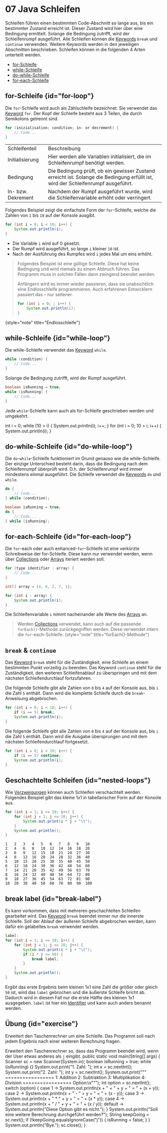 # 07 Java Schleifen

Schleifen führen einen bestimmten Code-Abschnitt so lange aus, bis ein bestimmter Zustand erreicht ist. Dieser Zustand wird hier über eine Bedingung ermittelt. Solange die Bedingung zutrifft, wird der Schleifenrumpf ausgeführt. Alle Schleifen können die <format color="%LinkColor%">[Keywords](01-java-token.md#keywords)</format> `break` und `continue` verwenden. Weitere Keywords werden in den jeweiligen Abschnitten beschrieben. Schleifen können in die folgenden 4 Arten unterteilt werden.

- <format color="%c1%">[for-Schleife](#for-loop)</format>
- <format color="%c2%">[while-Schleife](#while-loop)</format>
- <format color="%c3%">[do-while-Schleife](#do-while-loop)</format>
- <format color="%c4%">[for-each-Schleife](#for-each-loop)</format>

## <format color="%c1%">for-Schleife</format> {id="for-loop"}

Die `for`-Schleife wird auch als Zählschleife bezeichnet. Sie verwendet das <format color="%LinkColor%">[Keyword](01-java-token.md#keywords)</format> `for`. Der Kopf der Schleife besteht aus 3 Teilen, die durch Semikolons getrennt sind.

```Java
for (inizialisation; condition; in- or decrement) {
    // Code...
}
```

<table>
    <tr>
        <td>Schleifenteil</td>
        <td>Beschreibung</td>
    </tr>
    <tr>
        <td>Initialisierung</td>
        <td>Hier werden alle Variablen initialisiert, die im Schleifenrumpf benötigt werden.</td>
    </tr>
    <tr>
        <td>Bedingung</td>
        <td>Die Bedingung prüft, ob ein gewisser Zustand erreicht ist. Solange die Bedingung erfüllt ist, wird der Schleifenrumpf ausgeführt.</td>
    </tr>
    <tr>
        <td>In- bzw. Dekrement</td>
        <td>Nachdem der Rumpf ausgeführt wurde, wird die Schleifenvariable erhöht oder verringert.</td>
    </tr>
</table>

Folgendes Beispiel zeigt die einfachste Form der `for`-Schleife, welche die Zahlen von `1` bis `10` auf der Konsole ausgibt.

```Java
for (int i = 0; i < 10; i++) {
    System.out.println(i);
}
```

- Die Variable `i` wird auf 0 gesetzt.
- Der Rumpf wird ausgeführt, so lange `i` kleiner `10` ist.
- Nach der Ausführung des Rumpfes wird `i` jedes Mal um eins erhöht.

> Folgendes Beispiel ist eine <format color="%NoteHighlight%">gültige</format> Schleife. Diese hat keine Bedingung und wird niemals zu einem Abbruch führen. Das Programm muss in solchen Fällen dann zwingend beendet werden.
>
> Anfängern wird es immer wieder passieren, dass sie unabsichtlich eine <format color="%NoteHighlight%">Endlosschleife</format> programmieren. Auch erfahrenen Entwicklern passiert das – nur seltener.
>```Java
>for (int i = 0; ; i++) {
>     System.out.println(i);
>}
>```
{style="note" title="Endlosschleife"}

## <format color="%c2%">while-Schleife</format> {id="while-loop"}

Die while-Schleife verwendet das <format color="%LinkColor%">[Keyword](01-java-token.md#keywords)</format> `while`.

```Java
while (condition) {
    // Code...
}
```

Solange die Bedingung zutrifft, wird der Rumpf ausgeführt.

```Java
boolean isRunning = true;
while (isRunning) {
    // Code...
}
```

Jede `while`-Schleife kann auch als <format color="%c1%">for-Schleife</format> geschrieben werden und umgekehrt.

<compare first-title="wile-Schleife" second-title="for-Schleife">
    <code-block lang="java">
        int i = 0;
        while (10 > i) {
            System.out.println(i);
            i++;
        }
    </code-block>
    <code-block lang="java">
        for (int i = 0; 10 > i; i++) {
            System.out.println(i);
        }
    </code-block>
</compare>

## <format color="%c3%">do-while-Schleife</format> {id="do-while-loop"}

Die `do`-`while`-Schleife funktioniert im Grund genauso wie die <format color="%c2%">while-Schleife</format>. Der einzige Unterschied besteht darin, dass die Bedingung nach dem Schleifenrumpf überprüft wird. D.h. der Schleifenrumpf wird immer <format color="%Highlight%">mindestens einmal</format> ausgeführt. Die Schleife verwendet die <format color="%LinkColor%">[Keywords](01-java-token.md#keywords)</format> `do` und `while`.

```Java
do {
    // Code...
} while (condition);
```

```Java
boolean isRunning = true;
do {
    // Code...
} while (isRunning);
```

## <format color="%c4%">for-each-Schleife</format> {id="for-each-loop"}

Die `for`-each oder auch enhanced-`for`-Schleife ist eine verkürzte Schreibweise der <format color="%c1%">for-Schleife</format>. Diese kann nur verwendet werden, wenn über <format color="%LinkColor%">[Collections](19-java-collections.md)</format> oder <format color="%LinkColor%">[Arrays](08-java-arrays.md)</format> iteriert werden soll.

```Java
for (type identifier : array) {
    // Code...
}
```

```Java
int[] array = {4, 6, 2, 7, 1};

for (int i : array) {
    System.out.println(i);
}
```

Die Schleifenvariable `i` nimmt nacheinander alle Werte des <format color="%LinkColor%">[Arrays](08-java-arrays.md)</format> an.

> Werden <format color="%NoteLinkColor%">[Collections](19-java-collections.md)</format> verwendet, kann auch auf die passende `forEach()`-Methode zurückgegriffen werden. Diese verwendet intern die `for`-each-Schleife.
{style="note" title="forEach()-Methode"}

## `break` & `continue`

Das <format color="%LinkColor%">[Keyword](01-java-token.md#keywords)</format> `break` steht für die Zuständigkeit, eine Schleife an einem bestimmten Punkt vorzeitig zu beenden. Das Keyword `continue` steht für die Zuständigkeit, den weiteren Schleifenablauf zu überspringen und mit dem nächsten Schleifendurchlauf fortzufahren.

Die folgende Schleife gibt alle Zahlen von `0` bis `4` auf der Konsole aus, bis `i` die Zahl `5` enthält. Dann wird die komplette Schleife durch die `break`-Anweisung abgebrochen.

```Java
for (int i = 0; i < 10; i++) {
    if (i == 5) break;
    System.out.println(i);
}
```

Die folgende Schleife gibt alle Zahlen von `0` bis `4` auf der Konsole aus, bis `i` die Zahl `5` enthält. Dann wird die Ausgabe übersprungen und mit dem nächsten Schleifendurchlauf fortgesetzt.

```Java
for (int i = 0; i < 10; i++) {
    if (i == 5) continue;
    System.out.println(i);
}
```

## Geschachtelte Schleifen {id="nested-loops"}

Wie <format color="%LinkColor%">[Verzweigungen](06-java-branches.md)</format> können auch Schleifen verschachtelt werden. Folgendes Beispiel gibt das kleine 1x1 in tabellarischer Form auf der Konsole aus.

```Java
for (int i = 1; i <= 10; i++) {
    for (int j = 1; j <= 10; j++) {
        System.out.print(i * j + "\t");
    }
    System.out.println();
}
```

```Console
1	2	3	4	5	6	7	8	9	10	
2	4	6	8	10	12	14	16	18	20	
3	6	9	12	15	18	21	24	27	30	
4	8	12	16	20	24	28	32	36	40	
5	10	15	20	25	30	35	40	45	50	
6	12	18	24	30	36	42	48	54	60	
7	14	21	28	35	42	49	56	63	70	
8	16	24	32	40	48	56	64	72	80	
9	18	27	36	45	54	63	72	81	90	
10	20	30	40	50	60	70	80	90	100	
```

## break label {id="break-label"}

Es kann vorkommen, dass mit mehreren geschachtelten Schleifen gearbeitet wird. Das <format color="%LinkColor%">[Keyword](01-java-token.md#keywords)</format> `break` beendet immer nur die innerste Schleife. Soll der Ablauf der äußeren Schleife abgebrochen werden, kann dafür ein gelabeltes `break` verwendet werden.

```Java
label:
for (int i = 1; i <= 10; i++) {
    for (int j = 1; j <= 10; j++) {
        System.out.print(i * j + "\t");
        if (i * j >= 50) {
            break label;
        }
    }
    System.out.println();
}
```

Ergibt das erste Ergebnis beim kleinen 1x1 eine Zahl die größer oder gleich `50` ist, wird das `label` gebrochen und die äußerste Schleife bricht ab. Dadurch wird in diesem Fall nur die erste Hälfte des kleinen 1x1 ausgegeben. `label` ist hier ein <format color="%LinkColor%">[Identifier](01-java-token.md#identifier)</format> und kann auch anders benannt werden.

## Übung {id="exercise"}

Erweitert den Taschenrechner um eine Schleife. Das Programm soll nach jedem Ergebnis nach einer weiteren Berechnung fragen.

<tabs group="task">
    <tab id="task-task" title="Aufgabe">
        <note title="Taschenrechner">
            Erweitert den Taschenrechner so, dass das Programm beendet wird, wenn der User etwas anderes als <code>j</code> eingibt.
        </note>
    </tab>
    <tab id="task-solution" title="Mögliche Lösung">
        <code-block lang="java">
            public static void main(String[] args) {
                Scanner sc = new Scanner(System.in);  
                boolean isRunning = true;
                while (isRunning) {}
                    System.out.print("1. Zahl: ");  
                    int x = sc.nextInt();  
                    System.out.print("2. Zahl: ");  
                    int y = sc.nextInt();  
                    System.out.print("""
                        =================
                        1: Addition
                        2: Subtraktion
                        3: Multiplikation
                        4: Division
                        =================
                        Option:\s""");
                    int option = sc.nextInt();
                    switch (option) {
                        case 1 -> System.out.println(x + " + " + y + " = " + (x + y));
                        case 2 -> System.out.println(x + " - " + y + " = " + (x - y));
                        case 3 -> System.out.println(x + " * " + y + " = " + (x * y));
                        case 4 -> System.out.println(x + " / " + y + " = " + (x / y));
                        default -> System.out.println("Diese Option gibt es nicht.");
                    } 
                    System.out.println("Soll eine weitere Berechnung durchgeführt werden?");
                    String keepGoing = sc.next();
                    if (!keepGoing.equalsIgnoreCase("j")) {  
                        isRunning = false;  
                    }
                } 
                System.out.println("Bye.");
                sc.close();
            }
        </code-block>
    </tab>
</tabs>